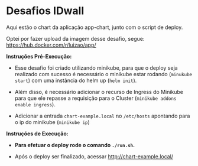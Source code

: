 # Desafios IDwall

Aqui estão o chart da aplicação app-chart, junto com o script de deploy.

Optei por fazer upload da imagem desse desafio, segue: https://hub.docker.com/r/luizao/app/

**Instruções Pré-Execução:**

- Esse desafio foi criado utilizando minikube, para que o deploy seja realizado com sucesso é necessário o minikube estar rodando (`minukube start`) com uma instância do helm up (`helm init`).

- Além disso, é necessário adicionar o recurso de Ingress do Minikube para que ele repasse a requisição para o Cluster (`minikube addons enable ingress`).

- Adicionar a entrada `chart-example.local` no `/etc/hosts` apontando para o ip do minikube (`minikube ip`)


**Instruções de Execução:**

- **Para efetuar o deploy rode o comando `./run.sh`.**

- Após o deploy ser finalizado, acessar http://chart-example.local/ 
